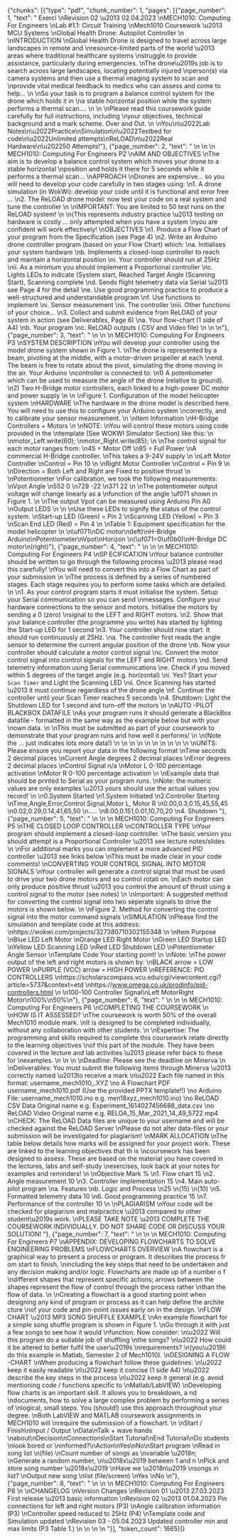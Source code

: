 {"chunks": [{"type": "pdf", "chunk_number": 1, "pages": [{"page_number": 1, "text": " Exerci \nRevision 02 \u2013 02.04.2023 \nMECH1010: Computing For Engineers \nLab #1.1: Circuit Training \nMech1010 Coursework \u2013 MCU Systems  \nGlobal Health Drone: Autopilot Controller  \n \nINTRODUCTION  \nGlobal Health Drone is designed to travel across large landscapes in remote and \nresource-limited parts of the world \u2013 areas where traditional healthcare systems \nstruggle to provide assistance, particularly during emergencies. \nThe drone\u2019s job is to search across large landscapes, locating potentially injured \nperson(s) via camera systems and then use a thermal imaging system to scan and \nprovide vital medical feedback to medics who can assess and come to help... \n \nSo your task is to program a balance control system for the drone which holds it in \na stable horizontal position while the system performs a thermal scan.... \n \n \nPlease read this coursework guide carefully for full instructions, including  \nyour objectives, technical background and a mark scheme. Over and Out. \n  \nYou\n\u2022Lab Notes\n\u2022Practice\nSimulation\n\u2022Testbed for code\n\u2022Unlimited attempts\nReLOAD\n\u2022Real Hardware\n\u202250 Attempts!"}, {"page_number": 2, "text": " \n \n \n MECH1010: Computing For Engineers   P2 \nAIM AND OBJECTIVES  \nThe aim is to develop a balance control system which moves your drone to a stable horizontal \nposition and holds it there for 5 seconds while it performs a thermal scan... \nAPPROACH  \nDrones are expensive... so you will need to develop your code carefully in two stages using: \n1. A drone simulation (in WokWi): develop your code until it is functional and error free ... \n2. The ReLOAD drone model: now test your code on a real system and tune the controller \n \nIMPORTANT: You are limited to 50 test runs on the ReLOAD system! \n \n(This represents industry practice \u2013 testing on hardware is costly ... only attempted when you have a system \nyou are confident will work effectively! \nOBJECTIVES  \n1. Produce a Flow Chart of your program from the Specification (see Page 4) \n2. Write an Arduino drone controller program (based on your Flow Chart) which: \na. Initialises your system hardware \nb. Implements a closed-loop controller to reach and maintain a horizontal position \ni. Your controller should run at 25Hz \nii. As a minimum you should implement a Proportional controller \nc. Lights LEDs to indicate (System start, Reached Target Angle (Scanning Start), Scanning complete \nd. Sends flight telemetry data via Serial \u2013 see Page 4 for the detail \ne. Use good programming practice to produce a well-structured and understandable program \nf. Use functions to implement \ni. Sensor measurement \nii. The controller  \niii. Other functions of your choice... \n3. Collect and submit evidence from ReLOAD of your system in action (see Deliverables, Page 6) \na. Your flow-chart (1 side of A4) \nb. Your program \nc. ReLOAD outputs (.CSV and Video file) \n \n  \n"}, {"page_number": 3, "text": " \n \n \n MECH1010: Computing For Engineers   P3 \nSYSTEM DESCRIPTION  \nYou will develop your controller using the model drone system shown in Figure 1. \nThe drone is represented by a beam, pivoting at the middle, with a motor-driven propeller at each \nend. The beam is free to rotate about the pivot, simulating the drone moving in the air. Your Arduino \ncontroller is connected to: \n1) A potentiometer which can be used to measure the angle of the drone (relative to ground). \n2) Two H-Bridge motor controllers, each linked to a high-power DC motor and power supply \n \n \nFigure 1. Configuration of the model helicopter system \nHARDWARE  \nThe hardware in the drone model is described here. You will need to use this to configure your Arduino system \ncorrectly, and to calibrate your sensor measurement. \n \nItem Information \nH-Bridge Controllers + Motors \n \nNOTE: \nYou will control these motors using code provided in the \ntemplate (See WOKWI Simulator Section)  like this: \n \nmotor_Left.write(60); \nmotor_Right.write(85); \n \nThe control signal for each motor ranges from: \n45 = Motor Off \n85 = Full Power \nA commercial H-Bridge controller. \nThis takes a 9-24V supply \n \nLeft Motor Controller \nControl = Pin 10  \n \nRight Motor Controller \nControl = Pin 9  \n \nDirection = Both Left and Right are Fixed to positive thrust \n \nPotentiometer \nFor calibration, we took the following measurements:  \nVpot Angle \n552 0 \n729 -22 \n371 22 \n  \nThe potentiometer output voltage will change linearly as a \nfunction of the angle \uf071 shown in Figure 1. \n \nThe output Vpot can be measured using Arduino Pin A0 \nOutput LEDS \n \n \nUse these LEDs to signify the status of the control system.  \nStart-up LED (Green) = Pin 2 \nScanning LED (Yellow) = Pin 3 \nScan End LED (Red) = Pin 4 \n \nTable 1: Equipment specification for the model helicopter \n  \n\uf071\nDC motor\n(left)\nH-Bridge Arduino\nPotentiometer\nVpot\nHorizon \n(\uf071=0\uf0b0)\nH-Bridge DC motor\n(right)"}, {"page_number": 4, "text": " \n \n \n MECH1010: Computing For Engineers   P4 \nSP ECIFICATION  \nYour balance controller should be written to go through the following process \u2013 please read this carefully! \nYou will need to convert this into a Flow Chart as part of your submission  \n \nThe process is defined by a series of numbered stages. Each stage requires you to perform some tasks which are detailed.  \n \n1. As your control program starts it must initialise the system. Setup your Serial communication so you can send \nmessages. Configure your hardware connections to the sensor and motors. Initialise the motors by sending a 0 (zero) \nsignal to the LEFT and RIGHT motors.  \n2. Show that your balance controller (the programme you write) has started by lighting the Start-up LED for 1 second \n3. Your controller should now start. It should run continuously at 25Hz. \na. The controller first reads the angle sensor to determine the current angular position of the drone \nb. Now your controller should calculate a motor control signal \nc. Convert the motor control signal into control signals for the LEFT and RIGHT motors \nd. Send telemetry information using Serial communications \ne. Check if you moved within 5 degrees of the target angle (e.g. horizontal) \ni. Yes? Start your `Scan Timer` and Light the Scanning LED  \nii. Once Scanning has started \u2013 it must continue regardless of the drone angle \nf. Continue the controller until your Scan Timer reaches 5 seconds \n4. Shutdown: Light the Shutdown LED for 1 second and turn-off the motors \n \nAUTO -PILOT BLACKBOX DATAFILE  \nAs your program runs it should generate a BlackBox datafile - formatted in the same way as the example below but with your \nown data.  \n \nThis must be submitted as part of your coursework to demonstrate that your program runs and how well it performs! \n \n(Note the ... just indicates lots more data!) \n \n \n \n \n \n \n \n \n \n \nUNITS: Please ensure you report your data in the following format \nTime   seconds  2 decimal places \nCurrent Angle  degrees  2 decimal places \nError    degrees  2 decimal places \nControl Signal n/a \nMotor L  0-100 percentage activation \nMotor R  0-100 percentage activation \n \nExample data that should be printed to Serial as your program runs.  \nNote: the numeric values are only examples \u2013 yours should use the actual values you record! \n \n0.System Started \n1.System Initiated \n2.Controller Starting \nTime,Angle,Error,Control Signal,Motor L, Motor R \n0.00,0.3,0.15,45,55,45 \n0.02,0.29,0.14,41,65,50 \n..... \n8.00,0.151,0.01,10,70,20 \n4. Shutdown "}, {"page_number": 5, "text": " \n \n \n MECH1010: Computing For Engineers   P5 \nTHE CLOSED LOOP CONTROLLER  \nCONTROLLER TYPE  \nYour program should implement a closed-loop controller.  \nThe basic version you should attempt is a Proportional Controller \u2013 see lecture notes/slides \n \nFor additional marks you can implement a more advanced PID controller \u2013 see links below \nThis must be made clear in your code comments! \nCONVERTING YOUR CONTROL SIGNAL INTO MOTOR SIGNALS  \nYour controller will generate a control signal that must be used to drive your two drone motors and so control rotati on. \nEach motor can only produce positive thrust \u2013 you control the amount of thrust using a control signal to the motor (see notes) \n \nImportant: A suggested method for converting the control signal into two seperate signals to drive the motors  is shown below.  \n \nFigure 2. Method for converting the control signal into the motor command signals  \nSIMULATION  \nPlease find the simulation and template code at this address: \nhttps://wokwi.com/projects/327380710302155348  \n \nItem Purpose \nBlue LED Left Motor \nOrange LED Right Motor \nGreen LED Startup LED \nYellow LED Scanning LED \nRed LED Shutdown LED \nPotentiometer Angle Sensor \nTemplate Code Your starting point! \n \nNote:  \nThe power output of the left and right motors is shown by: \nBLACK arrow = LOW POWER \nPURPLE (VCC) arrow = HIGH POWER \nREFERENCE: PID CONTROLLERS  \nhttps://scholarscompass.vcu.edu/cgi/viewcontent.cgi?article=5737&context=etd \nhttps://www.omega.co.uk/prodinfo/pid-controllers.html \n \n100-100 Controller Signal\nLeft MotorRight Motor\n100%\n50%\n"}, {"page_number": 6, "text": " \n \n \n MECH1010: Computing For Engineers   P6 \nCOMPLETING THE COURSEWORK  \n \nHOW IS IT ASSESSED?  \nThe coursework is worth 50% of the overall Mech1010 module mark.  \nIt is designed to be completed individually, without any collaboration with other students. \n \nExpertise: The programming and skills required to complete this coursework relate directly to the learning objectives \nof this part of the module. They have been covered in the lecture and lab activities \u2013 please refer back to these for \nexamples. \n \n \n \nDeadline: Please see the deadline on Minerva  \n \nDeliverables: You must submit the following items through Minerva \u2013 correctly named \u2013to receive a mark \n\u2022 Each file named in this format:  username_mech1010_.XYZ \no A Flowchart PDF  username_mech1010.pdf   (Use the provided PPTX template!!) \no Arduino File:   username_mech1010.ino e.g. men18xyz_mech1010.ino) \no ReLOAD CSV Data  Original name   e.g. Experiment_1614027456688_data.csv \no ReLOAD Video   Original name   e.g. RELOA_15_Mar_2021_14_49_5722.mp4 \nCHECK: The ReLOAD Data files are unique to your username and will be checked against the ReLOAD Server \nPlease do not alter data-files or your submission will be investigated for plagiarism! \nMARK ALLOCATION  \nThe table below details how marks will be assigned for your project work. These are linked to the learning objectives that th is \ncoursework has been designed to assess. These are based on the material you have covered in the lectures, labs and self-study \nexercises, look back at your notes for examples and reminders! \n \nObjective Mark % \n1. Flow chart 15 \n2. Angle measurement 10 \n3. Controller implementation 15 \n4. Main auto-pilot program \na. Features \nb. Logic and Process \n25 \n(15) \n(10) \n5. Formatted telemetry data 10 \n6. Good programming practice 15 \n7. Performance of the controller 10 \n \nPLAGIARISM  \nYour code will be checked for plagiarism and malpractice \u2013 compared to other student\u2019s work.  \nPLEASE TAKE NOTE \u2013 COMPLETE THE COURSEWORK INDIVIDUALLY. DO NOT SHARE CODE OR DISCUSS YOUR SOLUTION!   "}, {"page_number": 7, "text": " \n \n \n MECH1010: Computing For Engineers   P7 \nAPPENDIX: DEVELOPING FLOWCHARTS TO SOLVE ENGINEERING PROBLEMS  \nFLOWCHARTS OVERVIEW  \nA flowchart is a graphical way to present a process or program. It describes the process fr om start to finish, \nincluding the key steps that need to be undertaken and any decision making and/or logic. Flowcharts are made up of a number o f \ndifferent shapes that represent specific actions; arrows between the shapes represent the flow of control through the process rather \nthan the flow of data.  \n \nCreating a flowchart is a good starting point when designing any kind of program or process as it can help define the archite cture \nof your code and pin-point issues early on in the design. \nFLOW CHART \u2013 MP3 SONG SHUFFLE EXAMPLE  \nAn example flowchart for a simple song shuffle program is shown in Figure 1. \nGo through it with just a few songs to see how it would \nfunction. Now consider: \n\u2022 Will this program do a suitable job of shuffling \nthe songs?  \n\u2022 How could it be altered to better fulfil the user\u2019s \nrequirements? \n(you\u2019ll do this example in Matlab, Semester 2 of Mech1010). \nDESIGNING A FLOW -CHART  \nWhen producing a flowchart follow these guidelines: \n\u2022 keep it easily readable \n\u2022 keep it concise (1 side A4)  \n\u2022 describe the key steps in the process \n\u2022 keep it general (e.g. avoid mentioning code / functions specific to \nMatlab/LabVIEW) \nDeveloping flow charts is an important skill. It allows you to breakdown, a nd \ndocuments, how to solve a large complex problem by performing a series of \nlogical, small steps. You (should!) use this approach throughout your degree.  \nBoth LabVIEW and MATLAB coursework assignments in MECH1010 will \nrequire the submission of a flowchart. \n  \nStart / Finish\nInput / Output \nData\nTalk + wave hands \nabout\nDecision\nConnections\nStart Tutorial\nEnd Tutorial\nDo students \nlook bored or \ninformed?\nAction\nYes\nNo\nStart program \nRead in song list \n(file) \nCount number of songs as \nvariable \u2018n; \nGenerate a random number, \n\u2018x\u2019 between 1 and n \nPick and store song number \u2018x\u2019 \nHave we \u2018n\u2019 \nsongs in list? \nOutput new song \nlist (file/screen) \nYes \nNo \n"}, {"page_number": 8, "text": " \n \n \n MECH1010: Computing For Engineers   P8 \n \nCHANGELOG  \nVersion Changes \nRevision 01 \u2013 27.03.2023 First release \u2013 basic information \nRevision 02 \u2013 01.04.2023 Pin connections for left and right motors (P3) \nAngle calibration information (P3) \nController speed reduced to 25Hz (P4) \nTemplate code and Simulation updated \nRevision 03 - 05.04.2023 Updated controller min and max limits (P3 Table 1.) \n  \n \n \n "}], "token_count": 1665}]}
